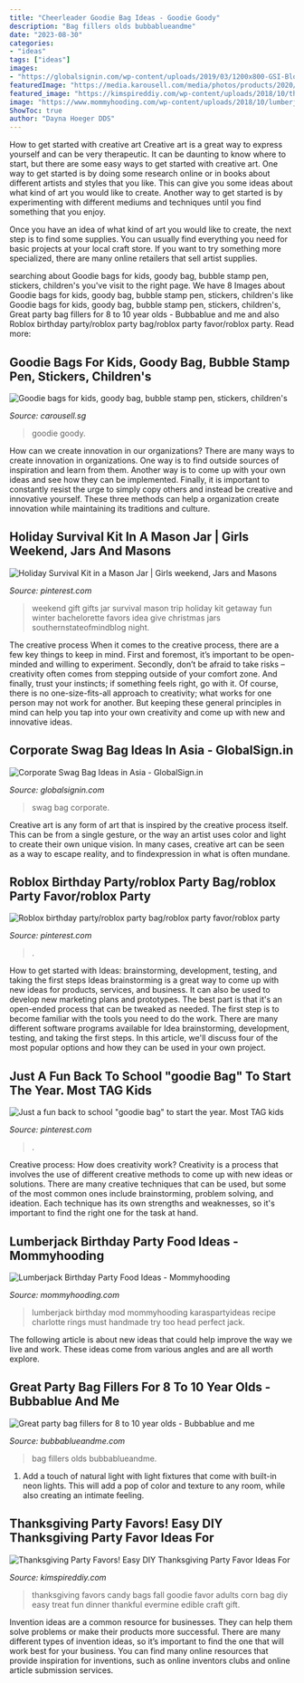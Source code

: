 ```yaml
---
title: "Cheerleader Goodie Bag Ideas - Goodie Goody"
description: "Bag fillers olds bubbablueandme"
date: "2023-08-30"
categories:
- "ideas"
tags: ["ideas"]
images:
- "https://globalsignin.com/wp-content/uploads/2019/03/1200x800-GSI-Blog-Post-3-4.jpg"
featuredImage: "https://media.karousell.com/media/photos/products/2020/7/23/goodie_bags_for_kids_goody_bag_1595490684_13774b95.jpg"
featured_image: "https://kimspireddiy.com/wp-content/uploads/2018/10/thankful-candy-corn-favor-treat-bag-475188819.jpg"
image: "https://www.mommyhooding.com/wp-content/uploads/2018/10/lumberjackfood.jpg"
ShowToc: true
author: "Dayna Hoeger DDS"
---
```



How to get started with creative art
Creative art is a great way to express yourself and can be very therapeutic. It can be daunting to know where to start, but there are some easy ways to get started with creative art.
One way to get started is by doing some research online or in books about different artists and styles that you like. This can give you some ideas about what kind of art you would like to create. Another way to get started is by experimenting with different mediums and techniques until you find something that you enjoy.

Once you have an idea of what kind of art you would like to create, the next step is to find some supplies. You can usually find everything you need for basic projects at your local craft store. If you want to try something more specialized, there are many online retailers that sell artist supplies.

	

		
searching about Goodie bags for kids, goody bag, bubble stamp pen, stickers, children&#039;s you've visit to the right page. We have 8 Images about Goodie bags for kids, goody bag, bubble stamp pen, stickers, children&#039;s like Goodie bags for kids, goody bag, bubble stamp pen, stickers, children&#039;s, Great party bag fillers for 8 to 10 year olds - Bubbablue and me and also Roblox birthday party/roblox party bag/roblox party favor/roblox party. Read more:
		
    
## Goodie Bags For Kids, Goody Bag, Bubble Stamp Pen, Stickers, Children&#039;s

<img loading=lazy src="https://media.karousell.com/media/photos/products/2020/7/23/goodie_bags_for_kids_goody_bag_1595490684_13774b95.jpg" onerror="this.onerror=null;this.src='https://tse2.mm.bing.net/th?id=OIP._4sTTM5GKSGImfVFhXp_EQHaJ_&amp;pid=15.1';" alt="Goodie bags for kids, goody bag, bubble stamp pen, stickers, children&#039;s">

_Source: carousell.sg_

>goodie goody. 

	

How can we create innovation in our organizations?
There are many ways to create innovation in organizations. One way is to find outside sources of inspiration and learn from them. Another way is to come up with your own ideas and see how they can be implemented. Finally, it is important to constantly resist the urge to simply copy others and instead be creative and innovative yourself. These three methods can help a organization create innovation while maintaining its traditions and culture.

    
## Holiday Survival Kit In A Mason Jar | Girls Weekend, Jars And Masons

<img loading=lazy src="https://s-media-cache-ak0.pinimg.com/736x/c5/ab/93/c5ab9306f7d3bac370c980c6ce5e949f.jpg" onerror="this.onerror=null;this.src='https://tse4.mm.bing.net/th?id=OIP.XEfewYpzYTRk_lZAaRBCMwHaLG&amp;pid=15.1';" alt="Holiday Survival Kit in a Mason Jar | Girls weekend, Jars and Masons">

_Source: pinterest.com_

>weekend gift gifts jar survival mason trip holiday kit getaway fun winter bachelorette favors idea give christmas jars southernstateofmindblog night. 

	

The creative process
When it comes to the creative process, there are a few key things to keep in mind. First and foremost, it’s important to be open-minded and willing to experiment. Secondly, don’t be afraid to take risks – creativity often comes from stepping outside of your comfort zone. And finally, trust your instincts; if something feels right, go with it.
Of course, there is no one-size-fits-all approach to creativity; what works for one person may not work for another. But keeping these general principles in mind can help you tap into your own creativity and come up with new and innovative ideas.

    
## Corporate Swag Bag Ideas In Asia - GlobalSign.in

<img loading=lazy src="https://globalsignin.com/wp-content/uploads/2019/03/1200x800-GSI-Blog-Post-3-4.jpg" onerror="this.onerror=null;this.src='https://tse3.mm.bing.net/th?id=OIP.CZQJozr_6_8kAbPymbO2eQHaE8&amp;pid=15.1';" alt="Corporate Swag Bag Ideas in Asia - GlobalSign.in">

_Source: globalsignin.com_

>swag bag corporate. 

	

Creative art is any form of art that is inspired by the creative process itself. This can be from a single gesture, or the way an artist uses color and light to create their own unique vision. In many cases, creative art can be seen as a way to escape reality, and to findexpression in what is often mundane.

    
## Roblox Birthday Party/roblox Party Bag/roblox Party Favor/roblox Party

<img loading=lazy src="https://i.pinimg.com/736x/4f/af/e5/4fafe5b0c46d6bd6fa709a7eaded5b6f.jpg" onerror="this.onerror=null;this.src='https://tse3.mm.bing.net/th?id=OIP._uafj_nKFcEDArhc2pQ0KwHaLH&amp;pid=15.1';" alt="Roblox birthday party/roblox party bag/roblox party favor/roblox party">

_Source: pinterest.com_

>. 

	

How to get started with Ideas: brainstorming, development, testing, and taking the first steps
Ideas brainstorming is a great way to come up with new ideas for products, services, and business. It can also be used to develop new marketing plans and prototypes. The best part is that it's an open-ended process that can be tweaked as needed. The first step is to become familiar with the tools you need to do the work. There are many different software programs available for Idea brainstorming, development, testing, and taking the first steps. In this article, we'll discuss four of the most popular options and how they can be used in your own project.

    
## Just A Fun Back To School &quot;goodie Bag&quot; To Start The Year. Most TAG Kids

<img loading=lazy src="https://i.pinimg.com/736x/87/5c/c4/875cc459bf7914a7b2f08b5324cb04de.jpg" onerror="this.onerror=null;this.src='https://tse1.mm.bing.net/th?id=OIP.q0o0lEgNMZT9wQIEbVfEtgHaJ3&amp;pid=15.1';" alt="Just a fun back to school &quot;goodie bag&quot; to start the year. Most TAG kids">

_Source: pinterest.com_

>. 

	

Creative process: How does creativity work?
Creativity is a process that involves the use of different creative methods to come up with new ideas or solutions. There are many creative techniques that can be used, but some of the most common ones include brainstorming, problem solving, and ideation. Each technique has its own strengths and weaknesses, so it's important to find the right one for the task at hand.

    
## Lumberjack Birthday Party Food Ideas - Mommyhooding

<img loading=lazy src="https://www.mommyhooding.com/wp-content/uploads/2018/10/lumberjackfood.jpg" onerror="this.onerror=null;this.src='https://tse2.mm.bing.net/th?id=OIP.b8YPd6YgaiUXcUsnLIYqRgHaLH&amp;pid=15.1';" alt="Lumberjack Birthday Party Food Ideas - Mommyhooding">

_Source: mommyhooding.com_

>lumberjack birthday mod mommyhooding karaspartyideas recipe charlotte rings must handmade try too head perfect jack. 

	

The following article is about new ideas that could help improve the way we live and work. These ideas come from various angles and are all worth explore.

    
## Great Party Bag Fillers For 8 To 10 Year Olds - Bubbablue And Me

<img loading=lazy src="https://i0.wp.com/bubbablueandme.com/wp-content/uploads/2018/09/Party-bag-fillers-for-8-10-year-olds-Bubablue-and-me.jpg?fit=640%2C960&amp;ssl=1" onerror="this.onerror=null;this.src='https://tse2.mm.bing.net/th?id=OIP.3PL15gTL1OfrAeefoPK70AHaLH&amp;pid=15.1';" alt="Great party bag fillers for 8 to 10 year olds - Bubbablue and me">

_Source: bubbablueandme.com_

>bag fillers olds bubbablueandme. 

	

1. Add a touch of natural light with light fixtures that come with built-in neon lights. This will add a pop of color and texture to any room, while also creating an intimate feeling.

    
## Thanksgiving Party Favors! Easy DIY Thanksgiving Party Favor Ideas For

<img loading=lazy src="https://kimspireddiy.com/wp-content/uploads/2018/10/thankful-candy-corn-favor-treat-bag-475188819.jpg" onerror="this.onerror=null;this.src='https://tse2.mm.bing.net/th?id=OIP.8o34bq3Lzb_lRmT4rytHYQHaLH&amp;pid=15.1';" alt="Thanksgiving Party Favors! Easy DIY Thanksgiving Party Favor Ideas For">

_Source: kimspireddiy.com_

>thanksgiving favors candy bags fall goodie favor adults corn bag diy easy treat fun dinner thankful evermine edible craft gift. 

	

Invention ideas are a common resource for businesses. They can help them solve problems or make their products more successful. There are many different types of invention ideas, so it’s important to find the one that will work best for your business. You can find many online resources that provide inspiration for inventions, such as online inventors clubs and online article submission services.

